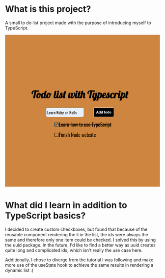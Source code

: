 # What is this project?

A small to do list project made with the purpose of introducing myself to TypeScript.

![a simple todo list with one item crossed out on an orange background with black text](./public/screencap.png)

# What did I learn in addition to TypeScript basics?

I decided to create custom checkboxes, but found that because of the reusable component rendering the li in the list, the ids were always the same and therefore only one item could be checked. I solved this by using the uuid package. In the future, I'd like to find a better way as uuid creates quite long and complicated ids, which isn't really the use case here.

Additionally, I chose to diverge from the tutorial I was following and make more use of the useState hook to achieve the same results in rendering a dynamic list :)
